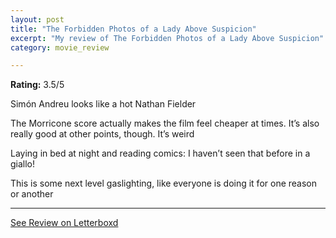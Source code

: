```yaml
---
layout: post
title: "The Forbidden Photos of a Lady Above Suspicion"
excerpt: "My review of The Forbidden Photos of a Lady Above Suspicion"
category: movie_review

---
```


**Rating:** 3.5/5

Simón Andreu looks like a hot Nathan Fielder

The Morricone score actually makes the film feel cheaper at times. It’s also really good at other points, though. It’s weird

Laying in bed at night and reading comics: I haven’t seen that before in a giallo!

This is some next level gaslighting, like everyone is doing it for one reason or another

<hr>

[See Review on Letterboxd](https://boxd.it/3TOsIz)
